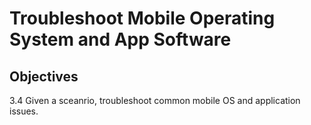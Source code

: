 # Troubleshoot Mobile Operating System and App Software

## Objectives

3.4 Given a sceanrio, troubleshoot common mobile OS and application issues.